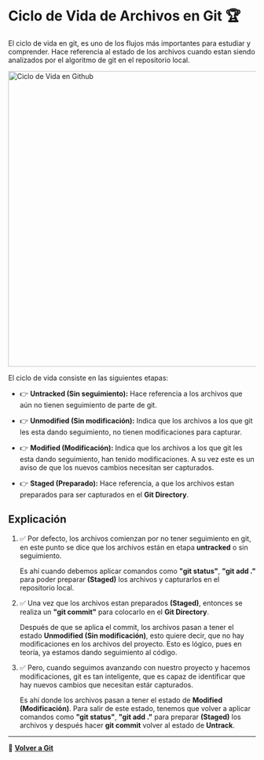 # __Ciclo de Vida de Archivos en Git__ 🏆

El ciclo de vida en git, es uno de los flujos más importantes para estudiar y comprender. Hace referencia al estado de los archivos cuando estan siendo analizados por el algoritmo de git en el repositorio local.

<img src="https://res.cloudinary.com/daniel-dev23/image/upload/v1664653633/Always%20Learning/GitGithub/ciclo-vida-git_eopd2m.png" alt="Ciclo de Vida en Github" width="600px"/>

<br>

El ciclo de vida consiste en las siguientes etapas:

- 👉 __Untracked (Sin seguimiento):__ Hace referencia a los archivos que aún no tienen seguimiento de parte de git.

- 👉 __Unmodified (Sin modificación):__ Indica que los archivos a los que git les esta dando seguimiento, no tienen modificaciones para capturar. 

- 👉 __Modified (Modificación):__ Indica que los archivos a los que git les esta dando seguimiento, han tenido modificaciones. A su vez este es un aviso de que los nuevos cambios necesitan ser capturados.

- 👉 __Staged (Preparado):__ Hace referencia, a que los archivos estan preparados para ser capturados en el __Git Directory__.

## __Explicación__

1. ✅ Por defecto, los archivos comienzan por no tener seguimiento en git, en este punto se dice que los archivos están en etapa __untracked__ o sin seguimiento. 

    Es ahí cuando debemos aplicar comandos como __"git status"__, __"git add ."__ para poder preparar __(Staged)__ los archivos y capturarlos en el repositorio local.

2. ✅ Una vez que los archivos estan preparados __(Staged)__, entonces se realiza un __"git commit"__ para colocarlo en el __Git Directory__. 

    Después de que se aplica el commit, los archivos pasan a tener el estado __Unmodified (Sin modificación)__, esto quiere decir, que no hay modificaciones en los archivos del proyecto. Esto es lógico, pues en teoría, ya estamos dando seguimiento al código.

3. ✅ Pero, cuando seguimos avanzando con nuestro proyecto y hacemos modificaciones, git es tan inteligente, que es capaz de identificar que hay nuevos cambios que necesitan estár capturados. 

    Es ahí donde los archivos pasan a tener el estado de __Modified (Modificación)__. Para salir de este estado, tenemos que volver a aplicar comandos como __"git status"__, __"git add ."__ para preparar __(Staged)__ los archivos y después hacer __git commit__ volver al estado de __Untrack__.

---
📌 __[Volver a Git](../index-git-github.md)__